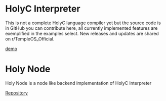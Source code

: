 # HolyC Interpreter

This is not a complete HolyC language compiler yet but the source code is in GitHub you can contribute here, all currently implemented features are exemplified in the examples select. New releases and updates are shared on r/TempleOS_Official.

[demo](leozamboni.github.io/holyc-interpreter) 

# Holy Node

Holy Node is a node like backend implementation of HolyC Interpreter

[Repository](https://github.com/leozamboni/holy-node)

